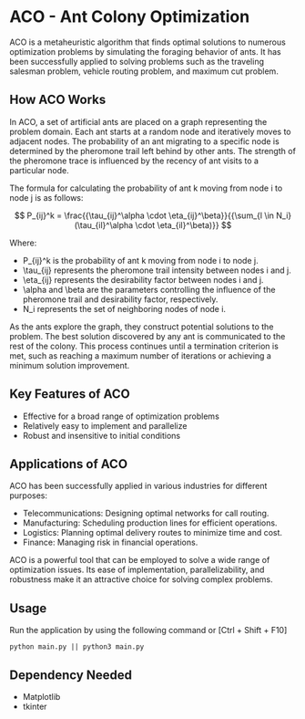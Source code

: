 # ACO - Ant Colony Optimization

ACO is a metaheuristic algorithm that finds optimal solutions to numerous optimization problems by simulating the foraging behavior of ants. It has been successfully applied to solving problems such as the traveling salesman problem, vehicle routing problem, and maximum cut problem.

## How ACO Works

In ACO, a set of artificial ants are placed on a graph representing the problem domain. Each ant starts at a random node and iteratively moves to adjacent nodes. The probability of an ant migrating to a specific node is determined by the pheromone trail left behind by other ants. The strength of the pheromone trace is influenced by the recency of ant visits to a particular node.

The formula for calculating the probability of ant k moving from node i to node j is as follows:

$$
P_{ij}^k = \frac{{\tau_{ij}^\alpha \cdot \eta_{ij}^\beta}}{{\sum_{l \in N_i} (\tau_{il}^\alpha \cdot \eta_{il}^\beta)}}
$$


Where:
- P_{ij}^k is the probability of ant k moving from node i to node j.
- \tau_{ij} represents the pheromone trail intensity between nodes i and j.
- \eta_{ij} represents the desirability factor between nodes i and j.
- \alpha and \beta are the parameters controlling the influence of the pheromone trail and desirability factor, respectively.
- N_i represents the set of neighboring nodes of node i.

As the ants explore the graph, they construct potential solutions to the problem. The best solution discovered by any ant is communicated to the rest of the colony. This process continues until a termination criterion is met, such as reaching a maximum number of iterations or achieving a minimum solution improvement.

## Key Features of ACO

- Effective for a broad range of optimization problems
- Relatively easy to implement and parallelize
- Robust and insensitive to initial conditions

## Applications of ACO

ACO has been successfully applied in various industries for different purposes:

- Telecommunications: Designing optimal networks for call routing.
- Manufacturing: Scheduling production lines for efficient operations.
- Logistics: Planning optimal delivery routes to minimize time and cost.
- Finance: Managing risk in financial operations.

ACO is a powerful tool that can be employed to solve a wide range of optimization issues. Its ease of implementation, parallelizability, and robustness make it an attractive choice for solving complex problems.


## Usage
Run the application by using the following command or [Ctrl + Shift + F10]
```
python main.py || python3 main.py
```

## Dependency Needed 
- Matplotlib
- tkinter
